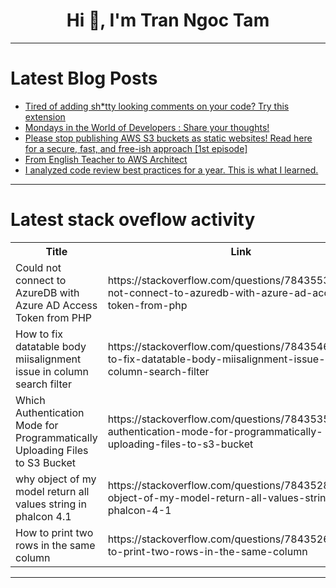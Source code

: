 <h1 align="center">Hi 👋, I'm Tran Ngoc Tam</h1>

---

# Latest Blog Posts 
<!-- BLOG-POST-LIST:START -->
- [Tired of adding sh*tty looking comments on your code? Try this extension](https://dev.to/amanbhoria/tired-of-adding-shtty-looking-comments-on-your-code-try-this-extension-3099)
- [Mondays in the World of Developers : Share your thoughts!](https://dev.to/respect17/mondays-in-the-world-of-developers-technologist-share-your-thoughts-4246)
- [Please stop publishing AWS S3 buckets as static websites! Read here for a secure, fast, and free-ish approach [1st episode]](https://dev.to/maguzzi/please-stop-publishing-aws-s3-buckets-as-static-websites-read-here-for-a-secure-fast-and-free-ish-approach-1st-episode-4968)
- [From English Teacher to AWS Architect](https://dev.to/aday/from-english-teacher-to-aws-architect-a2h)
- [I analyzed code review best practices for a year. This is what I learned.](https://dev.to/marcopatino/i-analyzed-code-review-best-practices-for-a-year-this-is-what-i-learned-ace)
<!-- BLOG-POST-LIST:END -->

---

# Latest stack oveflow activity
<table>
  <tr><th>Title</th><th>Link</th></tr>
  <!-- STACKOVERFLOW:START --><tr><td>Could not connect to AzureDB with Azure AD Access Token from PHP</td><td>https://stackoverflow.com/questions/78435533/could-not-connect-to-azuredb-with-azure-ad-access-token-from-php</td></tr><tr><td>How to fix datatable body miisalignment issue in column search filter</td><td>https://stackoverflow.com/questions/78435469/how-to-fix-datatable-body-miisalignment-issue-in-column-search-filter</td></tr><tr><td>Which Authentication Mode for Programmatically Uploading Files to S3 Bucket</td><td>https://stackoverflow.com/questions/78435357/which-authentication-mode-for-programmatically-uploading-files-to-s3-bucket</td></tr><tr><td>why object of my model return all values string in phalcon 4.1</td><td>https://stackoverflow.com/questions/78435287/why-object-of-my-model-return-all-values-string-in-phalcon-4-1</td></tr><tr><td>How to print two rows in the same column</td><td>https://stackoverflow.com/questions/78435266/how-to-print-two-rows-in-the-same-column</td></tr><!-- STACKOVERFLOW:END -->
</table>

---


